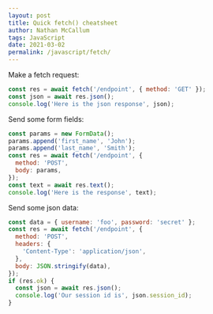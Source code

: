 ```yaml
---
layout: post
title: Quick fetch() cheatsheet
author: Nathan McCallum
tags: JavaScript
date: 2021-03-02
permalink: /javascript/fetch/
---
```


Make a fetch request:

```javascript
const res = await fetch('/endpoint', { method: 'GET' });
const json = await res.json();
console.log('Here is the json response', json);
```

Send some form fields:

```javascript
const params = new FormData();
params.append('first_name', 'John');
params.append('last_name', 'Smith');
const res = await fetch('/endpoint', {
  method: 'POST',
  body: params,
});
const text = await res.text();
console.log('Here is the response', text);
```

Send some json data:

```javascript
const data = { username: 'foo', password: 'secret' };
const res = await fetch('/endpoint', {
  method: 'POST',
  headers: {
    'Content-Type': 'application/json',
  },
  body: JSON.stringify(data),
});
if (res.ok) {
  const json = await res.json();
  console.log('Our session id is', json.session_id);
}
```
